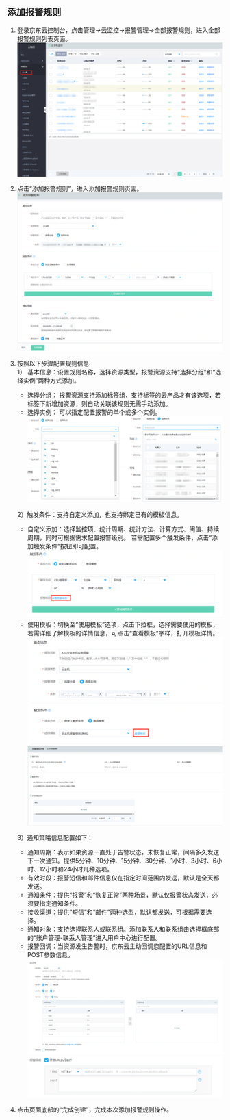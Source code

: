 ## 添加报警规则  
1.	登录京东云控制台，点击管理->云监控->报警管理->全部报警规则，进入全部报警规则列表页面。  
![云主机监控](../../../../image/Cloud-Monitor/1-zylb.png)  

2. 点击“添加报警规则”，进入添加报警规则页面。  
![设置报警规则](../../../../image/Cloud-Monitor/3-szbj.png)  

3. 按照以下步骤配置规则信息  
   1）	基本信息：设置规则名称，选择资源类型，报警资源支持“选择分组”和“选择实例”两种方式添加。  
   - 选择分组： 报警资源支持添加标签组，支持标签的云产品才有该选项，若标签下新增加资源，则自动关联该规则无需手动添加。  
   - 选择实例： 可以指定配置报警的单个或多个实例。  
   ![设置报警规则1](../../../../image/Cloud-Monitor/3-szbj-zy.png)  
   
   2）触发条件：支持自定义添加，也支持绑定已有的模板信息。  
   - 自定义添加：选择监控项、统计周期、统计方法、计算方式、阈值、持续周期，同时可根据需求配置报警级别。 若需配置多个触发条件，点击“添加触发条件”按钮即可配置。  
   ![设置报警规则2](../../../../image/Cloud-Monitor/4-zdytj.png)  
   - 使用模板：切换至“使用模板”选项，点击下拉框，选择需要使用的模板，若需详细了解模板的详情信息，可点击“查看模板”字样，打开模板详情。  
   ![设置报警规则3](../../../../image/Cloud-Monitor/5-symb.png)  
   ![查看模板详情](../../../../image/Cloud-Monitor/9-mb-xq.png)    
   
   3）通知策略信息配置如下：  
   - 通知周期：表示如果资源一直处于告警状态，未恢复正常，间隔多久发送下一次通知。提供5分钟、10分钟、15分钟、30分钟、1小时、3小时、6小时、12小时和24小时几种选项。  
   - 有效时段：报警短信和邮件信息仅在指定时间范围内发送，默认是全天都发送。  
   - 通知条件：提供“报警”和“恢复正常”两种场景，默认仅报警状态发送，必须要指定通知条件。  
   - 接收渠道：提供“短信”和“邮件”两种选型，默认都发送，可根据需要选择。  
   - 通知对象：支持选择联系人或联系组。添加联系人和联系组击选择框底部的“账户管理-联系人管理”进入用户中心进行配置。  
   - 报警回调：当资源发生告警时，京东云主动回调您配置的URL信息和POST参数信息。  
   ![通知策略1](../../../../image/Cloud-Monitor/6-tzcl.png)  
   ![通知策略2](../../../../image/Cloud-Monitor/6-tzcl-hd.png)  
 4.	点击页面底部的“完成创建”，完成本次添加报警规则操作。
 
 
  
